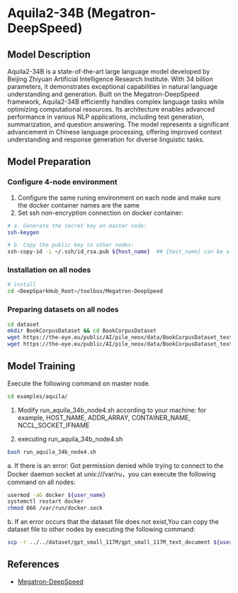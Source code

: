 # Aquila2-34B (Megatron-DeepSpeed)

## Model Description

Aquila2-34B is a state-of-the-art large language model developed by Beijing Zhiyuan Artificial Intelligence Research
Institute. With 34 billion parameters, it demonstrates exceptional capabilities in natural language understanding and
generation. Built on the Megatron-DeepSpeed framework, Aquila2-34B efficiently handles complex language tasks while
optimizing computational resources. Its architecture enables advanced performance in various NLP applications, including
text generation, summarization, and question answering. The model represents a significant advancement in Chinese
language processing, offering improved context understanding and response generation for diverse linguistic tasks.

## Model Preparation

### Configure 4-node environment

1. Configure the same runing environment on each node and make sure the docker container names are the same
2. Set ssh non-encryption connection on docker container:

```sh
# a. Generate the secret key on master node:
ssh-keygen

# b. Copy the public key to other nodes:
ssh-copy-id -i ~/.ssh/id_rsa.pub ${host_name}  ## {host_name} can be a specified Ip address or domain name
```

### Installation on all nodes

```sh
# install
cd <DeepSparkHub_Root>/toolbox/Megatron-DeepSpeed
```

### Preparing datasets on all nodes

```sh
cd dataset
mkdir BookCorpusDataset && cd BookCorpusDataset
wget https://the-eye.eu/public/AI/pile_neox/data/BookCorpusDataset_text_document.bin
wget https://the-eye.eu/public/AI/pile_neox/data/BookCorpusDataset_text_document.idx
```

## Model Training

Execute the following command on master node.

```sh
cd examples/aquila/
```

1. Modify run_aquila_34b_node4.sh according to your machine: for example, HOST_NAME, ADDR_ARRAY, CONTAINER_NAME,
   NCCL_SOCKET_IFNAME

2. executing run_aquila_34b_node4.sh

```sh
bash run_aquila_34b_node4.sh
```

a. If there is an error: Got permission denied while trying to connect to the Docker daemon socket at
unix:///var/ru，you can execute the following command on all nodes:

```sh
usermod -aG docker ${user_name} 
systemctl restart docker
chmod 666 /var/run/docker.sock

```

b. If an error occurs that the dataset file does not exist,You can copy the dataset file to other nodes by executing the
following command:

```sh
scp -r ../../dataset/gpt_small_117M/gpt_small_117M_text_document ${user_name}@${host_name}:path/to/megatron-deepspeed/dataset/gpt_small_117M/gpt_small_117M_text_document
```

## References

- [Megatron-DeepSpeed](https://github.com/microsoft/Megatron-DeepSpeed)
